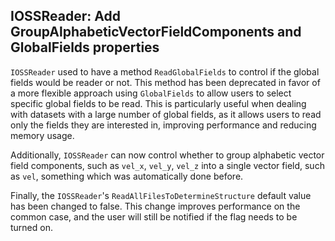 ## IOSSReader: Add GroupAlphabeticVectorFieldComponents and GlobalFields properties

`IOSSReader` used to have a method `ReadGlobalFields` to control if the global fields would be reader or not. This
method has been deprecated in favor of a more flexible approach using `GlobalFields` to allow users to select specific
global fields to be read. This is particularly useful when dealing with datasets with a large number of global fields,
as it allows users to read only the fields they are interested in, improving performance and reducing memory usage.

Additionally, `IOSSReader` can now control whether to group alphabetic vector field components, such as `vel_x`,
`vel_y`, `vel_z` into a single vector field, such as `vel`, something which was automatically done before.

Finally, the `IOSSReader`'s `ReadAllFilesToDetermineStructure` default value has been changed to false.
This change improves performance on the common case, and the user will still be notified if the flag needs
to be turned on.

